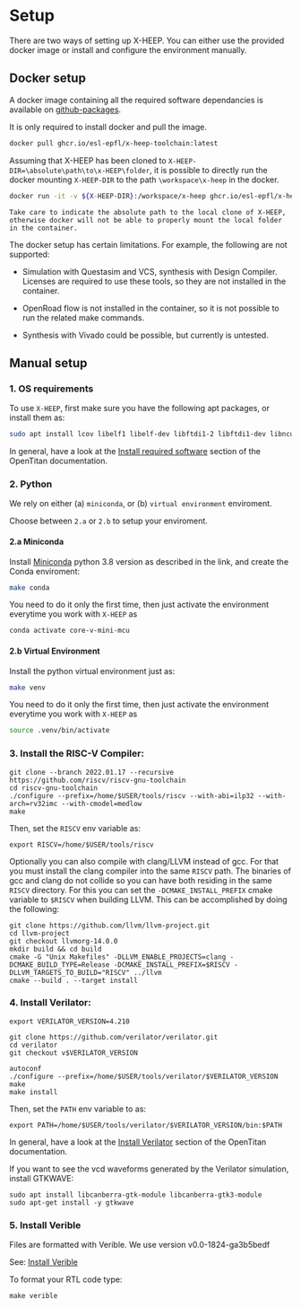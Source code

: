 # Setup

There are two ways of setting up X-HEEP. You can either use the provided docker image or install and configure the environment manually.

## Docker setup

A docker image containing all the required software dependancies is available on [github-packages](https://github.com/orgs/esl-epfl/packages/container/package/x-heep-toolchain).

It is only required to install docker and pull the image.

```bash
docker pull ghcr.io/esl-epfl/x-heep-toolchain:latest
```

Assuming that X-HEEP has been cloned to `X-HEEP-DIR=\absolute\path\to\x-HEEP\folder`, it is possible to directly run the docker mounting `X-HEEP-DIR` to the path `\workspace\x-heep` in the docker.

```bash
docker run -it -v ${X-HEEP-DIR}:/workspace/x-heep ghcr.io/esl-epfl/x-heep-toolchain
```

```{warning}
Take care to indicate the absolute path to the local clone of X-HEEP, otherwise docker will not be able to properly mount the local folder in the container.
```

The docker setup has certain limitations. For example, the following are not supported:

- Simulation with Questasim and VCS, synthesis with Design Compiler. Licenses are required to use these tools, so they are not installed in the container.

- OpenRoad flow is not installed in the container, so it is not possible to run the related make commands.

- Synthesis with Vivado could be possible, but currently is untested.

## Manual setup

### 1. OS requirements

To use `X-HEEP`, first make sure you have the following apt packages, or install them as:

```bash
sudo apt install lcov libelf1 libelf-dev libftdi1-2 libftdi1-dev libncurses5 libssl-dev libudev-dev libusb-1.0-0 lsb-release texinfo autoconf make cmake flex bison libexpat-dev gawk tree xterm python3-venv python3-dev
```

In general, have a look at the [Install required software](https://opentitan.org/guides/getting_started/index.html) section of the OpenTitan documentation.

### 2. Python

We rely on either (a) `miniconda`, or (b) `virtual environment` enviroment.

Choose between `2.a` or `2.b` to setup your enviroment.

#### 2.a Miniconda

Install [Miniconda](https://docs.conda.io/en/latest/miniconda.html#linux-installers) python 3.8 version as described in the link,
and create the Conda enviroment:

```bash
make conda
```

You need to do it only the first time, then just activate the environment everytime you work with `X-HEEP` as

```bash
conda activate core-v-mini-mcu
```

#### 2.b Virtual Environment

Install the python virtual environment just as:

```bash
make venv
```

You need to do it only the first time, then just activate the environment everytime you work with `X-HEEP` as

```bash
source .venv/bin/activate
```

### 3. Install the RISC-V Compiler:

```
git clone --branch 2022.01.17 --recursive https://github.com/riscv/riscv-gnu-toolchain
cd riscv-gnu-toolchain
./configure --prefix=/home/$USER/tools/riscv --with-abi=ilp32 --with-arch=rv32imc --with-cmodel=medlow
make
```

Then, set the `RISCV` env variable as:

```
export RISCV=/home/$USER/tools/riscv
```

Optionally you can also compile with clang/LLVM instead of gcc. For that you must install the clang compiler into the same `RISCV` path. The binaries of gcc and clang do not collide so you can have both residing in the same `RISCV` directory. For this you can set the `-DCMAKE_INSTALL_PREFIX` cmake variable to `$RISCV` when building LLVM. This can be accomplished by doing the following:

```
git clone https://github.com/llvm/llvm-project.git
cd llvm-project
git checkout llvmorg-14.0.0
mkdir build && cd build
cmake -G "Unix Makefiles" -DLLVM_ENABLE_PROJECTS=clang -DCMAKE_BUILD_TYPE=Release -DCMAKE_INSTALL_PREFIX=$RISCV -DLLVM_TARGETS_TO_BUILD="RISCV" ../llvm
cmake --build . --target install
```

### 4. Install Verilator:

```
export VERILATOR_VERSION=4.210

git clone https://github.com/verilator/verilator.git
cd verilator
git checkout v$VERILATOR_VERSION

autoconf
./configure --prefix=/home/$USER/tools/verilator/$VERILATOR_VERSION
make
make install
```
Then, set the `PATH` env variable to as:

```
export PATH=/home/$USER/tools/verilator/$VERILATOR_VERSION/bin:$PATH
```

In general, have a look at the [Install Verilator](https://opentitan.org/guides/getting_started/setup_verilator.html) section of the OpenTitan documentation.

If you want to see the vcd waveforms generated by the Verilator simulation, install GTKWAVE:

```
sudo apt install libcanberra-gtk-module libcanberra-gtk3-module
sudo apt-get install -y gtkwave
```

### 5. Install Verible

Files are formatted with Verible. We use version v0.0-1824-ga3b5bedf

See: [Install Verible](https://opentitan.org/guides/getting_started/index.html#step-7a-install-verible-optional)

To format your RTL code type:

```
make verible
```
